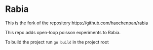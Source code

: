# Rabia

This is the fork of the repository https://github.com/haochenpan/rabia

This repo adds open-loop poisson experiments to Rabia.

To build the project run ```go build``` in the project root